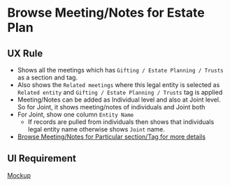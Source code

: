 # Browse Meeting/Notes for Estate Plan

## UX Rule

- Shows all the meetings which has `Gifting / Estate Planning / Trusts` as a section and tag.
- Also shows the `Related meetings` where this legal entity is selected as `Related entity` and `Gifting / Estate Planning / Trusts` tag is applied
- Meeting/Notes can be added as Individual level and also at Joint level. So for Joint, it shows meeting/notes of individuals and Joint both
- For Joint, show one column `Entity Name`
  - If records are pulled from individuals then shows that individuals legal entity name otherwise shows `Joint` name.
- [Browse Meeting/Notes for Particular section/Tag for more details](../communication/meeting-notes.md#meeting-notes)

## UI Requirement

[Mockup](https://drive.google.com/file/d/1xc9t4XOzV1WsnzjT-oQA_2y1A_nF3suL/view?usp=sharing)

